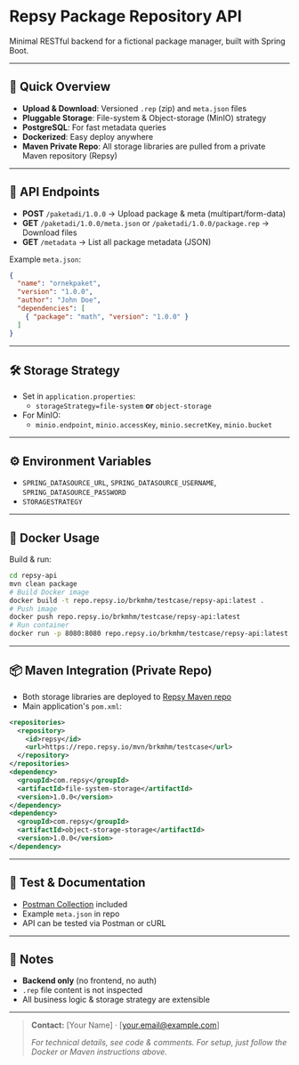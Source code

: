 # Repsy Package Repository API

Minimal RESTful backend for a fictional package manager, built with Spring Boot.

---

## 🚀 Quick Overview
- **Upload & Download**: Versioned `.rep` (zip) and `meta.json` files
- **Pluggable Storage**: File-system & Object-storage (MinIO) strategy
- **PostgreSQL**: For fast metadata queries
- **Dockerized**: Easy deploy anywhere
- **Maven Private Repo**: All storage libraries are pulled from a private Maven repository (Repsy)

---

## 🔌 API Endpoints
- **POST** `/paketadi/1.0.0` → Upload package & meta (multipart/form-data)
- **GET** `/paketadi/1.0.0/meta.json` or `/paketadi/1.0.0/package.rep` → Download files
- **GET** `/metadata` → List all package metadata (JSON)

Example `meta.json`:
```json
{
  "name": "ornekpaket",
  "version": "1.0.0",
  "author": "John Doe",
  "dependencies": [
    { "package": "math", "version": "1.0.0" }
  ]
}
```

---

## 🛠️ Storage Strategy
- Set in `application.properties`:
  - `storageStrategy=file-system` **or** `object-storage`
- For MinIO:
  - `minio.endpoint`, `minio.accessKey`, `minio.secretKey`, `minio.bucket`

---

## ⚙️ Environment Variables
- `SPRING_DATASOURCE_URL`, `SPRING_DATASOURCE_USERNAME`, `SPRING_DATASOURCE_PASSWORD`
- `STORAGESTRATEGY`

---

## 🐳 Docker Usage
Build & run:
```bash
cd repsy-api
mvn clean package
# Build Docker image
docker build -t repo.repsy.io/brkmhm/testcase/repsy-api:latest .
# Push image
docker push repo.repsy.io/brkmhm/testcase/repsy-api:latest
# Run container
docker run -p 8080:8080 repo.repsy.io/brkmhm/testcase/repsy-api:latest
```

---

## 📦 Maven Integration (Private Repo)
- Both storage libraries are deployed to [Repsy Maven repo](https://repo.repsy.io/mvn/brkmhm/testcase)
- Main application's `pom.xml`:
```xml
<repositories>
  <repository>
    <id>repsy</id>
    <url>https://repo.repsy.io/mvn/brkmhm/testcase</url>
  </repository>
</repositories>
<dependency>
  <groupId>com.repsy</groupId>
  <artifactId>file-system-storage</artifactId>
  <version>1.0.0</version>
</dependency>
<dependency>
  <groupId>com.repsy</groupId>
  <artifactId>object-storage-storage</artifactId>
  <version>1.0.0</version>
</dependency>
```

---

## 🧪 Test & Documentation
- [Postman Collection](./Repsy-API-Postman-Collection.json) included
- Example `meta.json` in repo
- API can be tested via Postman or cURL

---

## 📝 Notes
- **Backend only** (no frontend, no auth)
- `.rep` file content is not inspected
- All business logic & storage strategy are extensible

---

> **Contact:** [Your Name] · [your.email@example.com]
> 
> *For technical details, see code & comments. For setup, just follow the Docker or Maven instructions above.*

